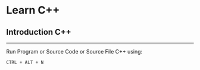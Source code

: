 # Learn C++

## Introduction C++

---

Run Program or Source Code or Source File C++ using:

```
CTRL + ALT + N
```
